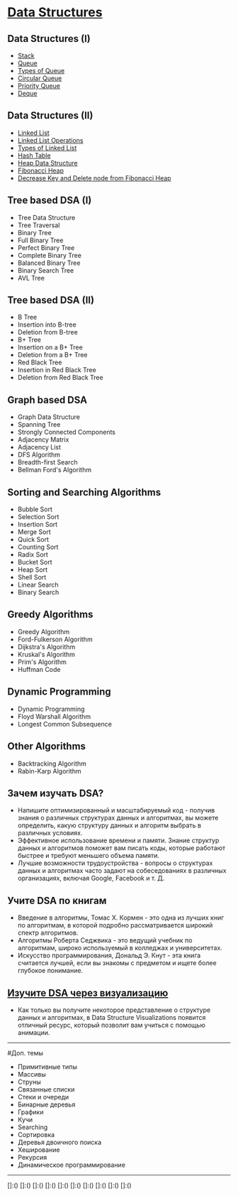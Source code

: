 
# [Data Structures] 

## Data Structures (I)
- [Stack]
- [Queue]
- [Types of Queue]
- [Circular Queue]
- [Priority Queue]
- [Deque]

## Data Structures (II)
- [Linked List]
- [Linked List Operations]
- [Types of Linked List]
- [Hash Table]
- [Heap Data Structure]
- [Fibonacci Heap]
- [Decrease Key and Delete node from Fibonacci Heap]

## Tree based DSA (I)
- Tree Data Structure
- Tree Traversal
- Binary Tree
- Full Binary Tree
- Perfect Binary Tree
- Complete Binary Tree
- Balanced Binary Tree
- Binary Search Tree
- AVL Tree

## Tree based DSA (II)
- B Tree
- Insertion into B-tree
- Deletion from B-tree
- B+ Tree
- Insertion on a B+ Tree
- Deletion from a B+ Tree
- Red Black Tree
- Insertion in Red Black Tree
- Deletion from Red Black Tree

## Graph based DSA
- Graph Data Structure
- Spanning Tree
- Strongly Connected Components
- Adjacency Matrix
- Adjacency List
- DFS Algorithm
- Breadth-first Search
- Bellman Ford's Algorithm

## Sorting and Searching Algorithms
- Bubble Sort
- Selection Sort
- Insertion Sort
- Merge Sort
- Quick Sort
- Counting Sort
- Radix Sort
- Bucket Sort
- Heap Sort
- Shell Sort
- Linear Search
- Binary Search

## Greedy Algorithms
- Greedy Algorithm
- Ford-Fulkerson Algorithm
- Dijkstra's Algorithm
- Kruskal's Algorithm
- Prim's Algorithm
- Huffman Code

## Dynamic Programming
- Dynamic Programming
- Floyd Warshall Algorithm
- Longest Common Subsequence

## Other Algorithms
- Backtracking Algorithm
- Rabin-Karp Algorithm


## Зачем изучать DSA?
- Напишите оптимизированный и масштабируемый код - получив знания о различных структурах данных и алгоритмах, вы можете определить, какую структуру данных и алгоритм выбрать в различных условиях.
- Эффективное использование времени и памяти. Знание структур данных и алгоритмов поможет вам писать коды, которые работают быстрее и требуют меньшего объема памяти.
- Лучшие возможности трудоустройства - вопросы о структурах данных и алгоритмах часто задают на собеседованиях в различных организациях, включая Google, Facebook и т. Д.

## Учите DSA по книгам
- Введение в алгоритмы, Томас Х. Кормен - это одна из лучших книг по алгоритмам, в которой подробно рассматривается широкий спектр алгоритмов.
- Алгоритмы Роберта Седжвика - это ведущий учебник по алгоритмам, широко используемый в колледжах и университетах.
- Искусство программирования, Дональд Э. Кнут - эта книга считается лучшей, если вы знакомы с предметом и ищете более глубокое понимание.


## [Изучите DSA через визуализацию](https://www.cs.usfca.edu/~galles/visualization/Algorithms.html)
- Как только вы получите некоторое представление о структуре данных и алгоритмах, в Data Structure Visualizations появится отличный ресурс, который позволит вам учиться с помощью анимации.




------------------------------------------------------------------------------------------
#Доп. темы
- Примитивные типы
- Массивы
- Струны
- Связанные списки
- Стеки и очереди
- Бинарные деревья
- Графики
- Кучи
- Searching
- Сортировка
- Деревья двоичного поиска
- Хеширование
- Рекурсия
- Динамическое программирование








-----------------------------------------------------------------------------------------------------------------------
[Data Structures]:(https://www.programiz.com/dsa#:~:text=A%20data%20structure%20is%20a,efficient%20and%20optimized%20computer%20programs.)
[Stack]:(https://www.programiz.com/dsa/stack)
[Queue]:(https://www.programiz.com/dsa/queue)
[Types of Queue]:(https://www.programiz.com/dsa/types-of-queue)
[Circular Queue]:(https://www.programiz.com/dsa/circular-queue)
[Priority Queue]:(https://www.programiz.com/dsa/priority-queue)
[Deque]:(https://www.programiz.com/dsa/deque)
[Linked List]:(https://www.programiz.com/dsa/linked-list)
[Linked List Operations]:(https://www.programiz.com/dsa/linked-list-operations)
[Types of Linked List]:(https://www.programiz.com/dsa/linked-list-types)
[Hash Table]:(https://www.programiz.com/dsa/hash-table)
[Heap Data Structure]:(https://www.programiz.com/dsa/heap-data-structure)
[Fibonacci Heap]:(https://www.programiz.com/dsa/fibonacci-heap)
[Decrease Key and Delete node from Fibonacci Heap]:(https://www.programiz.com/dsa/decrease-key-and-delete-node-from-a-fibonacci-heap)
[]:()
[]:()
[]:()
[]:()
[]:()
[]:()
[]:()
[]:()
[]:()
[]:()
